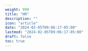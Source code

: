 ```yaml
---
weight: 999
title: "HR"
description: ""
icon: "article"
date: "2024-02-05T09:06:17-05:00"
lastmod: "2024-02-05T09:06:17-05:00"
draft: false
toc: true
---
```

